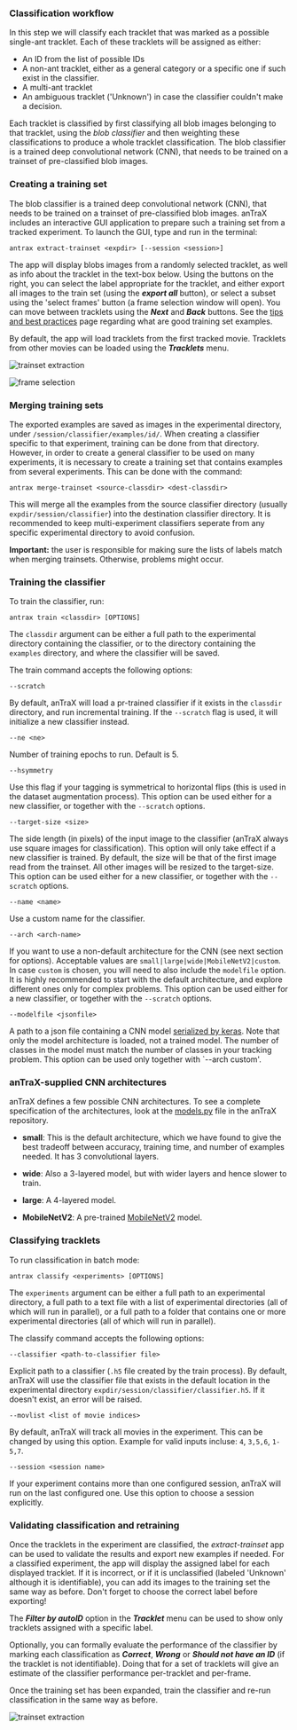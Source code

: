 ### Classification workflow

In this step we will classify each tracklet that was marked as a possible single-ant tracklet. Each of these tracklets will be assigned as either:

* An ID from the list of possible IDs
* A non-ant tracklet, either as a general category or a specific one if such exist in the classifier.
* A multi-ant tracklet
* An ambiguous tracklet ('Unknown') in case the classifier couldn't make a decision.  

Each tracklet is classified by first classifying all blob images belonging to that tracklet, using the *blob classifier* and then weighting these classifications to produce a whole tracklet classification. The blob classifier is a trained deep convolutional network (CNN), that needs to be trained on a trainset of pre-classified blob images. 

### Creating a training set

The blob classifier is a trained deep convolutional network (CNN), that needs to be trained on a trainset of pre-classified blob images. anTraX includes an interactive GUI application to prepare such a training set from a tracked experiment. To launch the GUI, type and run in the terminal:

```console
antrax extract-trainset <expdir> [--session <session>]
```

The app will display blobs images from a randomly selected tracklet, as well as info about the tracklet in the text-box below. Using the buttons on the right, you can select the label appropriate for the tracklet, and either export all images to the train set (using the ***export all*** button), or select a subset using the 'select frames' button (a frame selection window will open). You can move between tracklets using the ***Next*** and ***Back*** buttons.
See the [tips and best practices](tips.md#training-and-classification) page regarding what are good training set examples.

By default, the app will load tracklets from the first tracked movie. Tracklets from other movies can be loaded using the ***Tracklets*** menu.

![trainset extraction](images/extract-trainset1.png)

![frame selection](images/extract-trainset-frame-selector.png)


### Merging training sets

The exported examples are saved as images in the experimental directory, under `/session/classifier/examples/id/`. When creating a classifier specific to that experiment, training can be done from that directory. However, in order to create a general classifier to be used on many experiments, it is necessary to create a training set that contains examples from several experiments. This can be done with the command:

```console
antrax merge-trainset <source-classdir> <dest-classdir>
```

This will merge all the examples from the source classifier directory (usually `expdir/session/classifier`) into the destination classifier directory. It is recommended to keep multi-experiment classifiers seperate from any specific experimental directory to avoid confusion.

**Important:** the user is responsible for making sure the lists of labels match when merging trainsets. Otherwise, problems might occur.

### Training the classifier

To train the classifier, run: 

```console
antrax train <classdir> [OPTIONS]
```

The `classdir` argument can be either a full path to the experimental directory containing the classifier, or to the directory containing the `examples` directory, and where the classifier will be saved.

The train command accepts the following options:

`--scratch`

By default, anTraX will load a pr-trained classifier if it exists in the `classdir` directory, and run incremental training. If the `--scratch` flag is used, it will initialize a new classifier instead. 

`--ne <ne>`

Number of training epochs to run. Default is 5.

`--hsymmetry`

Use this flag if your tagging is symmetrical to horizontal flips (this is used in the dataset augmentation process). This option can be used either for a new classifier, or together with the `--scratch` options.

`--target-size <size>`

The side length (in pixels) of the input image to the classifier (anTraX always use square images for classification). This option will only take effect if a new classifier is trained. By default, the size will be that of the first image read from the trainset. All other images will be resized to the target-size. This option can be used either for a new classifier, or together with the `--scratch` options.

`--name <name>`

Use a custom name for the classifier. 

`--arch <arch-name>`

If you want to use a non-default architecture for the CNN (see next section for options). Acceptable values are `small|large|wide|MobileNetV2|custom`. In case `custom` is chosen, you will need to also include the `modelfile` option. It is highly recommended to start with the default architecture, and explore different ones only for complex problems. This option can be used either for a new classifier, or together with the `--scratch` options.

`--modelfile <jsonfile>`

A path to a json file containing a CNN model [serialized by keras](https://www.tensorflow.org/guide/keras/save_and_serialize). Note that only the model architecture is loaded, not a trained model. The number of classes in the model must match the number of classes in your tracking problem. This option can be used only together with `--arch custom'.


### anTraX-supplied CNN architectures

anTraX defines a few possible CNN architectures. To see a complete specification of the architectures, look at the [models.py](https://github.com/Social-Evolution-and-Behavior/anTraX/blob/master/antrax/models.py) file in the anTraX repository.

* **small**: This is the default architecture, which we have found to give the best tradeoff between accuracy, training time, and number of examples needed. It has 3 convolutional layers.  

* **wide**: Also a 3-layered model, but with wider layers and hence slower to train.

* **large**: A 4-layered model.

* **MobileNetV2**: A pre-trained [MobileNetV2](https://arxiv.org/abs/1801.04381) model. 


### Classifying tracklets

To run classification in batch mode:

```console
antrax classify <experiments> [OPTIONS]
```

The `experiments` argument can be either a full path to an experimental directory, a full path to a text file with a list of experimental directories (all of which will run in parallel), or a full path to a folder that contains one or more experimental directories (all of which will run in parallel).

The classify command accepts the following options:

`--classifier <path-to-classifier file>`

Explicit path to a classifier (`.h5` file created by the train process). By default, anTraX will use the classifier file that exists in the default location in the experimental directory `expdir/session/classifier/classifier.h5`. If it doesn't exist, an error will be raised.

`--movlist <list of movie indices>`

By default, anTraX will track all movies in the experiment. This can be changed by using this option. Example for valid inputs incluse: `4`, `3,5,6`, `1-5,7`.

`--session <session name>`

If your experiment contains more than one configured session, anTraX will run on the last configured one. Use this option to choose a session explicitly.


### Validating classification and retraining 

Once the tracklets in the experiment are classified, the *extract-trainset* app can be used to validate the results and export new examples if needed. For a classified experiment, the app will display the assigned label for each displayed tracklet. If it is incorrect, or if it is unclassified (labeled 'Unknown' although it is identifiable), you can add its images to the training set the same way as before. Don't forget to choose the correct label before exporting!

The ***Filter by autoID*** option in the ***Tracklet*** menu can be used to show only tracklets assigned with a specific label. 

Optionally, you can formally evaluate the performance of the classifier by marking each classification as ***Correct***, ***Wrong*** or ***Should not have an ID*** (if the tracklet is not identifiable). Doing that for a set of tracklets will give an estimate of the classifier performance per-tracklet and per-frame.

Once the training set has been expanded, train the classifier and re-run classification in the same way as before.

![trainset extraction](images/extract-trainset2.png)
